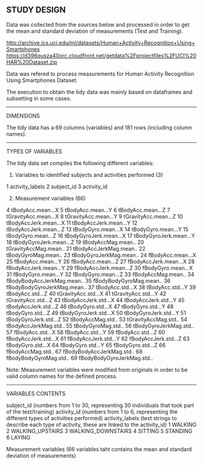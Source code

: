 STUDY DESIGN
-------------------------------------------------------------------------------------------------------------------------
Data was collected from the sources below and processed in order to get the mean and standard deviation of measurements (Test and Training).

http://archive.ics.uci.edu/ml/datasets/Human+Activity+Recognition+Using+Smartphones 
https://d396qusza40orc.cloudfront.net/getdata%2Fprojectfiles%2FUCI%20HAR%20Dataset.zip 

Data was refered to process measurements for Human Activity Recognition Using Smartphones Dataset.
 
The execution to obtain the tidy data was mainly based on dataframes and subsetting in some cases.

-------------------------------------------------------------------------------------------------------------------------
DIMENSIONS

The tidy data has a 69 columns (variables) and 181 rows (including column names).

--------------------------------------------------------------------------------------------------------------------------
TYPES OF VARIABLES

The tidy data set compiles the following different variables:

1) Variables to identified subjects and activities performed (3)

1	activity_labels
2	subject_id
3	activity_id

2) Measurement variables (66)

4	tBodyAcc.mean...X
5	tBodyAcc.mean...Y
6	tBodyAcc.mean...Z
7	tGravityAcc.mean...X
8	tGravityAcc.mean...Y
9	tGravityAcc.mean...Z
10	tBodyAccJerk.mean...X
11	tBodyAccJerk.mean...Y
12	tBodyAccJerk.mean...Z
13	tBodyGyro.mean...X
14	tBodyGyro.mean...Y
15	tBodyGyro.mean...Z
16	tBodyGyroJerk.mean...X
17	tBodyGyroJerk.mean...Y
18	tBodyGyroJerk.mean...Z
19	tBodyAccMag.mean..
20	tGravityAccMag.mean..
21	tBodyAccJerkMag.mean..
22	tBodyGyroMag.mean..
23	tBodyGyroJerkMag.mean..
24	fBodyAcc.mean...X
25	fBodyAcc.mean...Y
26	fBodyAcc.mean...Z
27	fBodyAccJerk.mean...X
28	fBodyAccJerk.mean...Y
29	fBodyAccJerk.mean...Z
30	fBodyGyro.mean...X
31	fBodyGyro.mean...Y
32	fBodyGyro.mean...Z
33	fBodyAccMag.mean..
34	fBodyBodyAccJerkMag.mean..
35	fBodyBodyGyroMag.mean..
36	fBodyBodyGyroJerkMag.mean..
37	tBodyAcc.std...X
38	tBodyAcc.std...Y
39	tBodyAcc.std...Z
40	tGravityAcc.std...X
41	tGravityAcc.std...Y
42	tGravityAcc.std...Z
43	tBodyAccJerk.std...X
44	tBodyAccJerk.std...Y
45	tBodyAccJerk.std...Z
46	tBodyGyro.std...X
47	tBodyGyro.std...Y
48	tBodyGyro.std...Z
49	tBodyGyroJerk.std...X
50	tBodyGyroJerk.std...Y
51	tBodyGyroJerk.std...Z
52	tBodyAccMag.std..
53	tGravityAccMag.std..
54	tBodyAccJerkMag.std..
55	tBodyGyroMag.std..
56	tBodyGyroJerkMag.std..
57	fBodyAcc.std...X
58	fBodyAcc.std...Y
59	fBodyAcc.std...Z
60	fBodyAccJerk.std...X
61	fBodyAccJerk.std...Y
62	fBodyAccJerk.std...Z
63	fBodyGyro.std...X
64	fBodyGyro.std...Y
65	fBodyGyro.std...Z
66	fBodyAccMag.std..
67	fBodyBodyAccJerkMag.std..
68	fBodyBodyGyroMag.std..
69	fBodyBodyGyroJerkMag.std..

Note: Measurement variables were modified from originals in order to be valid column names for the defined process.

---------------------------------------------------------------------------------------------------------------------------
VARIABLES CONTENTS

subject_id (numbers from 1 to 30, representing 30 individuals that took part of the test/training)
activity_id (numbers from 1 to 6, representing the different types of activities performed)
activity_labels (text strings to describe each type of activity, these are linked to the activity_id)
1 WALKING
2 WALKING_UPSTAIRS
3 WALKING_DOWNSTAIRS
4 SITTING
5 STANDING
6 LAYING


Measurement variables (66 variables taht contains the mean and standard deviation of measurements)
